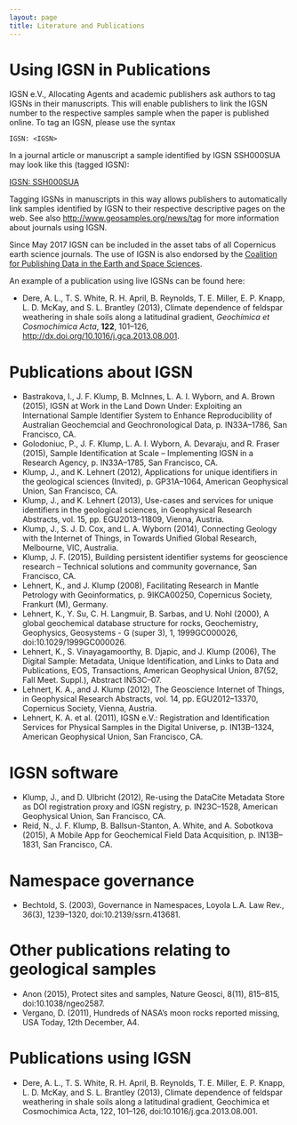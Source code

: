 ```yaml
---
layout: page
title: Literature and Publications
---
```

# Using IGSN in Publications #

IGSN e.V., Allocating Agents and academic publishers ask authors to tag IGSNs in their manuscripts. This will enable publishers to link the IGSN number to the respective samples sample when the paper is published online. To tag an IGSN, please use the syntax

    IGSN: <IGSN> 

In a journal article or manuscript a sample identified by IGSN SSH000SUA may look like this (tagged IGSN):

[IGSN: SSH000SUA](http://igsn.org/SSH000SUA)

Tagging IGSNs in manuscripts in this way allows publishers to automatically link samples identified by IGSN to their respective descriptive pages on the web. See also <http://www.geosamples.org/news/tag> for more information about journals using IGSN.

Since May 2017 IGSN can be included in the asset tabs of all Copernicus earth science journals. The use of IGSN is also endorsed by the [Coalition for Publishing Data in the Earth and Space Sciences](http://www.copdess.org/).

An example of a publication using live IGSNs can be found here:

  * Dere, A. L., T. S. White, R. H. April, B. Reynolds, T. E. Miller, E. P. Knapp, L. D. McKay, and S. L. Brantley (2013), Climate dependence of feldspar weathering in shale soils along a latitudinal gradient, *Geochimica et Cosmochimica Acta*, **122**, 101–126, <http://dx.doi.org/10.1016/j.gca.2013.08.001>.

# Publications about IGSN #

* Bastrakova, I., J. F. Klump, B. McInnes, L. A. I. Wyborn, and A. Brown (2015), IGSN at Work in the Land Down Under: Exploiting an International Sample Identifier System to Enhance Reproducibility of Australian Geochemcial and Geochronological Data, p. IN33A–1786, San Francisco, CA.
* Golodoniuc, P., J. F. Klump, L. A. I. Wyborn, A. Devaraju, and R. Fraser (2015), Sample Identification at Scale – Implementing IGSN in a Research Agency, p. IN33A–1785, San Francisco, CA.
* Klump, J., and K. Lehnert (2012), Applications for unique identifiers in the geological sciences (Invited), p. GP31A–1064, American Geophysical Union, San Francisco, CA.
* Klump, J., and K. Lehnert (2013), Use-cases and services for unique identifiers in the geological sciences, in Geophysical Research Abstracts, vol. 15, pp. EGU2013–11809, Vienna, Austria.
* Klump, J., S. J. D. Cox, and L. A. Wyborn (2014), Connecting Geology with the Internet of Things, in Towards Unified Global Research, Melbourne, VIC, Australia.
* Klump, J. F. (2015), Building persistent identifier systems for geoscience research – Technical solutions and community governance, San Francisco, CA.
* Lehnert, K., and J. Klump (2008), Facilitating Research in Mantle Petrology with Geoinformatics, p. 9IKC­A­00250, Copernicus Society, Frankurt (M), Germany.
* Lehnert, K., Y. Su, C. H. Langmuir, B. Sarbas, and U. Nohl (2000), A global geochemical database structure for rocks, Geochemistry, Geophysics, Geosystems - G (super 3), 1, 1999GC000026, doi:10.1029/1999GC000026.
* Lehnert, K., S. Vinayagamoorthy, B. Djapic, and J. Klump (2006), The Digital Sample: Metadata, Unique Identification, and Links to Data and Publications, EOS, Transactions, American Geophysical Union, 87(52, Fall Meet. Suppl.), Abstract IN53C–07.
* Lehnert, K. A., and J. Klump (2012), The Geoscience Internet of Things, in Geophysical Research Abstracts, vol. 14, pp. EGU2012–13370, Copernicus Society, Vienna, Austria.
* Lehnert, K. A. et al. (2011), IGSN e.V.: Registration and Identification Services for Physical Samples in the Digital Universe, p. IN13B–1324, American Geophysical Union, San Francisco, CA.

# IGSN software #
* Klump, J., and D. Ulbricht (2012), Re-using the DataCite Metadata Store as DOI registration proxy and IGSN registry, p. IN23C–1528, American Geophysical Union, San Francisco, CA.
* Reid, N., J. F. Klump, B. Ballsun-Stanton, A. White, and A. Sobotkova (2015), A Mobile App for Geochemical Field Data Acquisition, p. IN13B–1831, San Francisco, CA.

# Namespace governance #
* Bechtold, S. (2003), Governance in Namespaces, Loyola L.A. Law Rev., 36(3), 1239–1320, doi:10.2139/ssrn.413681.

# Other publications relating to geological samples #

* Anon (2015), Protect sites and samples, Nature Geosci, 8(11), 815–815, doi:10.1038/ngeo2587.
* Vergano, D. (2011), Hundreds of NASA’s moon rocks reported missing, USA Today, 12th December, A4.

# Publications using IGSN #
* Dere, A. L., T. S. White, R. H. April, B. Reynolds, T. E. Miller, E. P. Knapp, L. D. McKay, and S. L. Brantley (2013), Climate dependence of feldspar weathering in shale soils along a latitudinal gradient, Geochimica et Cosmochimica Acta, 122, 101–126, doi:10.1016/j.gca.2013.08.001.

